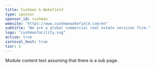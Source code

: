 ```yaml
---
title: Cushman & Wakefield
type: sponsor
sponsor_id: cushman
website: "https://www.cushmanwakefield.com/en"
subtitle: "We are a global commercial real estate services firm."
logo: "cushmanfacility.svg"
active: true
carnival_host: true
tier: 5
---
```

Module content text assuming that there is a sub page.